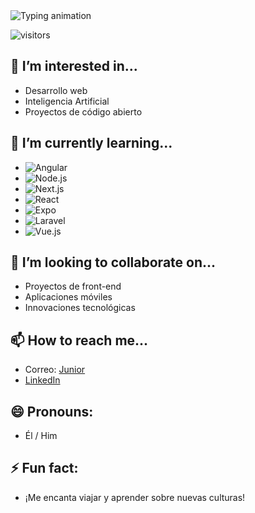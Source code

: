 <img src="https://readme-typing-svg.herokuapp.com?size=24&duration=2000&color=007BFF&lines=Hi%2C+I'm+%40JuniorRisco" alt="Typing animation" />

  ![visitors](https://visitor-badge.laobi.icu/badge?page_id=page.id)


## 👀 I’m interested in...
- Desarrollo web
- Inteligencia Artificial
- Proyectos de código abierto

## 🌱 I’m currently learning...
- ![Angular](https://img.shields.io/badge/Angular-DD0031?style=for-the-badge&logo=angular&logoColor=white)
- ![Node.js](https://img.shields.io/badge/Node.js-339933?style=for-the-badge&logo=nodedotjs&logoColor=white)
- ![Next.js](https://img.shields.io/badge/Next.js-000000?style=for-the-badge&logo=nextdotjs&logoColor=white)
- ![React](https://img.shields.io/badge/React-61DAFB?style=for-the-badge&logo=react&logoColor=black)
- ![Expo](https://img.shields.io/badge/Expo-000020?style=for-the-badge&logo=expo&logoColor=white)
- ![Laravel](https://img.shields.io/badge/Laravel-FF2D20?style=for-the-badge&logo=laravel&logoColor=white)
- ![Vue.js](https://img.shields.io/badge/Vue.js-4FC08D?style=for-the-badge&logo=vuedotjs&logoColor=white)


## 💞️ I’m looking to collaborate on...
- Proyectos de front-end
- Aplicaciones móviles
- Innovaciones tecnológicas

## 📫 How to reach me...
- Correo: [Junior]([sjhunior24@gmail.com](https://mail.google.com/mail/u/0/#search/sjhunior24%40gmail.com?compose=new))
- [LinkedIn](https://www.linkedin.com/in/sergio-junior-risco-huaman-88425828a/)

## 😄 Pronouns: 
- Él / Him

## ⚡ Fun fact:
- ¡Me encanta viajar y aprender sobre nuevas culturas!
